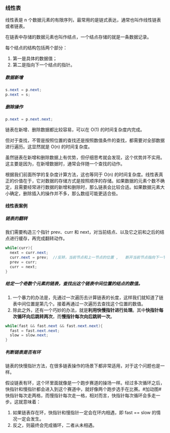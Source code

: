 ### 线性表

线性表是 n 个数据元素的有限序列，最常用的是链式表达，通常也叫作线性链表或者链表。

在链表中存储的数据元素也叫作结点，一个结点存储的就是一条数据记录。

每个结点的结构包括两个部分：

1. 第一是具体的数据值；
2. 第二是指向下一个结点的指针。



##### 数据新增

```java
s.next = p.next;
p.next = s;
```

##### 删除操作

```java
p.next = p.next.next;
```



链表在新增、删除数据都比较容易，可以在 O(1) 的时间复杂度内完成。

但对于查找，不管是按照位置的查找还是按照数值条件的查找，都需要对全部数据进行遍历。这显然就是 O(n) 的时间复杂度。

虽然链表在新增和删除数据上有优势，但仔细思考就会发现，这个优势并不实用。这主要是因为，在新增数据时，通常会伴随一个查找的动作。

根据我们前面所学的复杂度计算方法，这也等同于 O(n) 的时间复杂度。线性表真正的价值在于，它对数据的存储方式是按照顺序的存储。如果数据的元素个数不确定，且需要经常进行数据的新增和删除时，那么链表会比较合适。如果数据元素大小确定，删除插入的操作并不多，那么数组可能更适合些。



#### 线性表案例

##### 链表的翻转

我们需要构造三个指针 prev、curr 和 next，对当前结点、以及它之前和之后的结点进行缓存，再完成翻转动作。

```java
while(curr){
  next = curr.next;
  curr.next = prev;  //反转，当前节点和上一节点的位置 ,   断开当前节点指向下一节点的指针
  prev = curr;	
  curr = next;
}
```

##### 给定一个奇数个元素的链表，查找出这个链表中间位置的结点的数值。

1. 一个暴力的办法是，先通过一次遍历去计算链表的长度，这样我们就知道了链表中间位置是第几个。接着再通过一次遍历去查找这个位置的数值。
2.  除此之外，还有一个巧妙的办法，就是**利用快慢指针进行处理**。其中**快指针每次循环向后跳转两次**，而**慢指针每次向后跳转一次**。

```java
while(fast && fast.next && fast.next.next){
  fast = fast.next.next;
  slow = slow.next;
}
```

##### 判断链表是否有环

链表的快慢指针方法，在很多链表操作的场景下都非常适用，对于这个问题也是一样。

假设链表有环，这个环里面就像是一个跑步赛道的操场一样。经过多次循环之后，快指针和慢指针都会进入到这个赛道中，就好像两个跑步选手在比赛。#加动图#快指针每次走两格，而慢指针每次走一格，相对而言，快指针每次循环会多走一步。这就意味着：

1. 如果链表存在环，快指针和慢指针一定会在环内相遇，即 fast == slow 的情况一定会发生。
2. 反之，则最终会完成循环，二者从未相遇。






